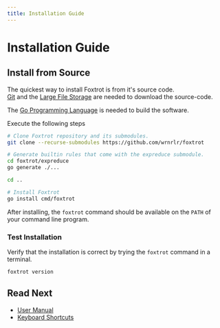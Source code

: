 ```yaml
---
title: Installation Guide
---
```


# Installation Guide

## Install from Source
The quickest way to install Foxtrot is from it's source code. \
[Git](https://git-lfs.github.com/) and the [Large File Storage](https://git-lfs.github.com/) are needed to download the source-code.

The [Go Programming Language](https://golang.org/doc/install) is needed to build the software.

Execute the following steps 

```bash
# Clone Foxtrot repository and its submodules.
git clone --recurse-submodules https://github.com/wrnrlr/foxtrot

# Generate builtin rules that come with the expreduce submodule.
cd foxtrot/expreduce
go generate ./...

cd ..

# Install Foxtrot
go install cmd/foxtrot
```

After installing, the `foxtrot` command should be available on the `PATH` of your command line program.

### Test Installation
Verify that the installation is correct by trying the `foxtrot` command in a terminal.

```bash
foxtrot version
```

## Read Next

* [User Manual](/guide/user)
* [Keyboard Shortcuts](/guide/keyboard-shortcuts)

